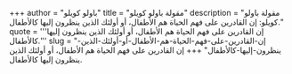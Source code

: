 +++
author = "باولو كويلو"
title = "مقولة باولو كويلو"
description = "مقولة باولو كويلو: إن القادرين على فهم الحياة هم الأطفال، أو أولئك الذين ينظرون إليها كالأطفال."
quote = '''إن القادرين على فهم الحياة هم الأطفال، أو أولئك الذين ينظرون إليها كالأطفال.'''
slug = "إن-القادرين-على-فهم-الحياة-هم-الأطفال-أو-أولئك-الذين-ينظرون-إليها-كالأطفال"
+++
إن القادرين على فهم الحياة هم الأطفال، أو أولئك الذين ينظرون إليها كالأطفال.
